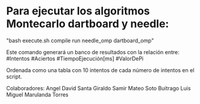 # Para ejecutar los algoritmos Montecarlo dartboard y needle: 

"bash execute.sh compile run needle_omp dartboard_omp"

Este comando generará un banco de resultados con la relación entre: 
#Intentos #Aciertos #TiempoEjecución[ms] #ValorDePi

Ordenada como una tabla con 10 intentos de cada número de intentos en el script. 




Colaboradores: 
Angel David Santa Giraldo 
Samir Mateo Soto Buitrago 
Luis Miguel Marulanda Torres 